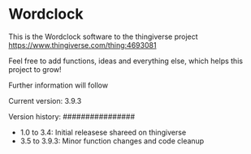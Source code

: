 # Wordclock

This is the Wordclock software to the thingiverse project https://www.thingiverse.com/thing:4693081 

Feel free to add functions, ideas and everything else, which helps this project to grow! 

Further information will follow

Current version: 3.9.3


Version history:
################
- 1.0 to 3.4: 	Initial releasese shareed on thingiverse
- 3.5 to 3.9.3:	Minor function changes and code cleanup
